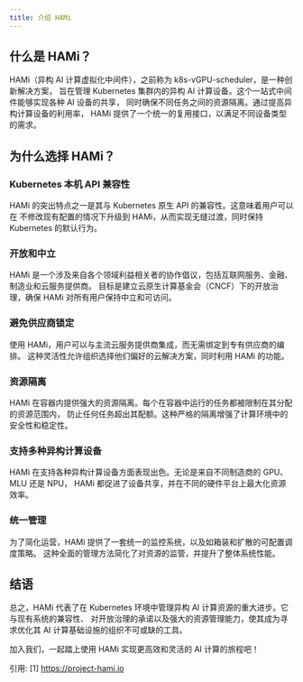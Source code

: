 ```yaml
---
title: 介绍 HAMi
---
```


## 什么是 HAMi？

HAMi（异构 AI 计算虚拟化中间件），之前称为 k8s-vGPU-scheduler，是一种创新解决方案，
旨在管理 Kubernetes 集群内的异构 AI 计算设备。这个一站式中间件能够实现各种 AI 设备的共享，
同时确保不同任务之间的资源隔离。通过提高异构计算设备的利用率，
HAMi 提供了一个统一的复用接口，以满足不同设备类型的需求。

<!-- truncate -->

## 为什么选择 HAMi？

### Kubernetes 本机 API 兼容性

HAMi 的突出特点之一是其与 Kubernetes 原生 API 的兼容性。这意味着用户可以在
不修改现有配置的情况下升级到 HAMi，从而实现无缝过渡，同时保持 Kubernetes 的默认行为。

### 开放和中立

HAMi 是一个涉及来自各个领域利益相关者的协作倡议，包括互联网服务、金融、制造业和云服务提供商。
目标是建立云原生计算基金会（CNCF）下的开放治理，确保 HAMi 对所有用户保持中立和可访问。

### 避免供应商锁定

使用 HAMi，用户可以与主流云服务提供商集成，而无需绑定到专有供应商的编排。
这种灵活性允许组织选择他们偏好的云解决方案，同时利用 HAMi 的功能。

### 资源隔离

HAMi 在容器内提供强大的资源隔离。每个在容器中运行的任务都被限制在其分配的资源范围内，
防止任何任务超出其配额。这种严格的隔离增强了计算环境中的安全性和稳定性。

### 支持多种异构计算设备

HAMi 在支持各种异构计算设备方面表现出色。无论是来自不同制造商的 GPU、MLU 还是 NPU，
HAMi 都促进了设备共享，并在不同的硬件平台上最大化资源效率。

### 统一管理

为了简化运营，HAMi 提供了一套统一的监控系统，以及如箱装和扩散的可配置调度策略。
这种全面的管理方法简化了对资源的监管，并提升了整体系统性能。

## 结语

总之，HAMi 代表了在 Kubernetes 环境中管理异构 AI 计算资源的重大进步。它与现有系统的兼容性、
对开放治理的承诺以及强大的资源管理能力，使其成为寻求优化其 AI 计算基础设施的组织不可或缺的工具。

加入我们，一起踏上使用 HAMi 实现更高效和灵活的 AI 计算的旅程吧！

引用:
[1] https://project-hami.io
